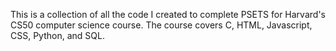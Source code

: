 This is a collection of all the code I created to complete PSETS for Harvard's CS50 computer science course. The course covers
C, HTML, Javascript, CSS, Python, and SQL.
